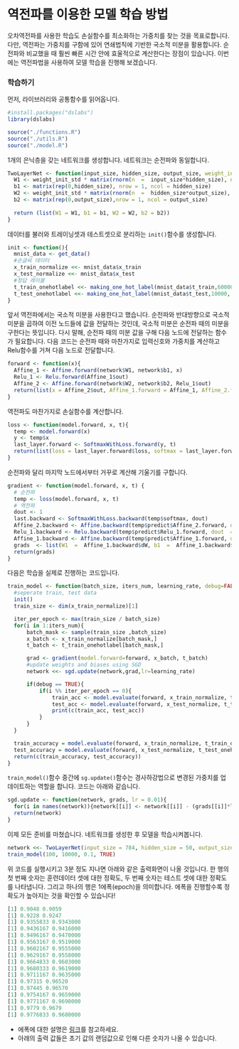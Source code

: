# 역전파를 이용한 모델 학습 방법

오차역전파를 사용한 학습도 손실함수를 최소화하는 가중치를 찾는 것을 목표로합니다. 다만, 역전파는 가중치를 구함에 있어 연쇄법칙에 기반한 국소적 미분을 활용합니다. 순전파와 비교했을 때 훨씬 빠른 시간 안에 효울적으로 계산한다는 장점이 있습니다. 이번에는 역전파법을 사용하여 모델 학습을 진행해 보겠습니다.

### 학습하기

먼저, 라이브러리와 공통함수를 읽어옵니다.

```R
#install.packages("dslabs")
library(dslabs)

source("./functions.R")
source("./utils.R")
source("./model.R")
```

1개의 은닉층을 갖는 네트워크를 생성합니다. 네트워크는 순전파와 동일합니다.

```R
TwoLayerNet <- function(input_size, hidden_size, output_size, weight_init_std  =  0.01) {
  W1 <- weight_init_std * matrix(rnorm(n  =  input_size*hidden_size), nrow  =  input_size, ncol  =  hidden_size)
  b1 <- matrix(rep(0,hidden_size), nrow = 1, ncol = hidden_size)
  W2 <- weight_init_std * matrix(rnorm(n  =  hidden_size*output_size), nrow  =  hidden_size, ncol  =  output_size)
  b2 <- matrix(rep(0,output_size),nrow = 1, ncol = output_size)
  
  return (list(W1 = W1, b1 = b1, W2 = W2, b2 = b2))
}
```

데이터를 불러와 트레이닝셋과 테스트셋으로 분리하는 `init()`함수를 생성합니다.
```R
init <- function(){
  mnist_data <- get_data()
  #손글씨 데이터
  x_train_normalize <<- mnist_data$x_train 
  x_test_normalize <<- mnist_data$x_test
  #정답 레이블
  t_train_onehotlabel <<- making_one_hot_label(mnist_data$t_train,60000, 10)
  t_test_onehotlabel <<- making_one_hot_label(mnist_data$t_test,10000, 10)
}
```

앞서 역전파에서는 국소적 미분을 사용한다고 했습니다. 순전파와 반대방향으로 국소적 미분을 곱하여 이전 노드들에 값을 전달하는 것인데, 국소적 미분은 순전파 때의 미분을 구한다는 뜻입니다. 다시 말해, 순전파 때의 미분 값을 구해 다음 노드에 전달하는 함수가 필요합니다.
다음 코드는 순전파 때와 마찬가지로 입력신호와 가중치를 계산하고 Relu함수를 거쳐 다음 노드로 전달합니다.
```R
forward <- function(x){
  Affine_1 <- Affine.forward(network$W1, network$b1, x)
  Relu_1 <- Relu.forward(Affine_1$out)
  Affine_2 <- Affine.forward(network$W2, network$b2, Relu_1$out)
  return(list(x = Affine_2$out, Affine_1.forward = Affine_1, Affine_2.forward = Affine_2, Relu_1.forward = Relu_1))
}
```

역전파도 마찬가지로 손실함수를 계산합니다. 
```R
loss <- function(model.forward, x, t){
  temp <- model.forward(x)
  y <- temp$x
  last_layer.forward <- SoftmaxWithLoss.forward(y, t)
  return(list(loss = last_layer.forward$loss, softmax = last_layer.forward, predict =  temp))
}
```

순전파와 달리 마지막 노드에서부터 거꾸로 계산해 기울기를 구합니다.
```R
gradient <- function(model.forward, x, t) {
  # 순전파
  temp <- loss(model.forward, x, t)
  # 역전파
  dout <- 1
  last.backward <- SoftmaxWithLoss.backward(temp$softmax, dout)
  Affine_2.backward <- Affine.backward(temp$predict$Affine_2.forward, dout  =  last.backward$dx)
  Relu_1.backward <- Relu.backward(temp$predict$Relu_1.forward, dout  =  Affine_2.backward$dx)
  Affine_1.backward <- Affine.backward(temp$predict$Affine_1.forward, dout  =  Relu_1.backward$dx)
  grads  <- list(W1  =  Affine_1.backward$dW, b1  =  Affine_1.backward$db, W2  =  Affine_2.backward$dW, b2  =  Affine_2.backward$db)
  return(grads)
}
```

다음은 학습을 실제로 진행하는 코드입니다.

```R
train_model <- function(batch_size, iters_num, learning_rate, debug=FALSE){
  #seperate train, test data
  init()
  train_size <- dim(x_train_normalize)[1]

  iter_per_epoch <- max(train_size / batch_size)
  for(i in 1:iters_num){
      batch_mask <- sample(train_size ,batch_size)
      x_batch <- x_train_normalize[batch_mask,]
      t_batch <- t_train_onehotlabel[batch_mask,]

      grad <- gradient(model.forward=forward, x_batch, t_batch)
      #update weights and biases using SGD
      network <<- sgd.update(network,grad,lr=learning_rate)

      if(debug == TRUE){
          if(i %% iter_per_epoch == 0){
              train_acc <- model.evaluate(forward, x_train_normalize, t_train_onehotlabel)
              test_acc <- model.evaluate(forward, x_test_normalize, t_test_onehotlabel)
              print(c(train_acc, test_acc))
          }
      }
  }

  train_accuracy = model.evaluate(forward, x_train_normalize, t_train_onehotlabel)
  test_accuracy = model.evaluate(forward, x_test_normalize, t_test_onehotlabel)
  return(c(train_accuracy, test_accuracy))
}
```

`train_model()`함수 중간에 `sg.update()`함수는 경사하강법으로 변경된 가중치를 업데이트하는 역할을 합니다.
코드는 아래와 같습니다.

```R
sgd.update <- function(network, grads, lr = 0.01){
  for(i in names(network)){network[[i]] <- network[[i]] - (grads[[i]]*lr)}
  return(network)
}
```

이제 모든 준비를 마쳤습니다. 네트워크를 생성한 후 모델을 학습시켜봅니다.
```R
network <<- TwoLayerNet(input_size = 784, hidden_size = 50, output_size = 10)
train_model(100, 10000, 0.1, TRUE)
```

위 코드를 실행시키고 3분 정도 지나면 아래와 같은 출력화면이 나올 것입니다. 한 행의 첫 번째 숫자는 훈련데이터 셋에 대한 정확도, 두 번째 숫자는 테스트 셋에 대한 정확도를 나타냅니다. 그리고 하나의 행은 1에폭(epoch)을 의미합니다. 에폭을 진행할수록 정확도가 높아지는 것을 확인할 수 있습니다!

```R
[1] 0.9048 0.9059
[1] 0.9228 0.9247
[1] 0.9355833 0.9343000
[1] 0.9436167 0.9416000
[1] 0.9496167 0.9470000
[1] 0.9563167 0.9519000
[1] 0.9602167 0.9555000
[1] 0.9629167 0.9558000
[1] 0.9664833 0.9603000
[1] 0.9680333 0.9619000
[1] 0.9711167 0.9635000
[1] 0.97315 0.96520
[1] 0.97445 0.96570
[1] 0.9754167 0.9659000
[1] 0.9771167 0.9698000
[1] 0.9779 0.9679
[1] 0.9776833 0.9680000
```

* 에폭에 대한 설명은 [링크](https://choosunsick.github.io/post/neural_network_5/)를 참고하세요.
* 아래의 출력 값들은 초기 값의 랜덤값으로 인해 다른 숫자가 나올 수 있습니다.
